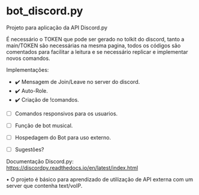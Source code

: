 # bot_discord.py
Projeto para aplicação da API Discord.py

É necessário o TOKEN que pode ser gerado no tolkit do discord, tanto a main/TOKEN são necessárias na mesma pagina, todos os códigos são comentados para facilitar a leitura e se necessário replicar e implementar novos comandos.


Implementações:
- ✔️ Mensagem de Join/Leave no server do discord.
- ✔️ Auto-Role.
- ✔️ Criação de !comandos.
- [ ] Comandos responsivos para os usuarios.
- [ ] Função de bot musical.
- [ ] Hospedagem do Bot para uso externo.
- [ ] Sugestões?


Documentação Discord.py:
https://discordpy.readthedocs.io/en/latest/index.html


• O projeto é básico para aprendizado de utilização de API externa com um server que contenha text/voIP.

